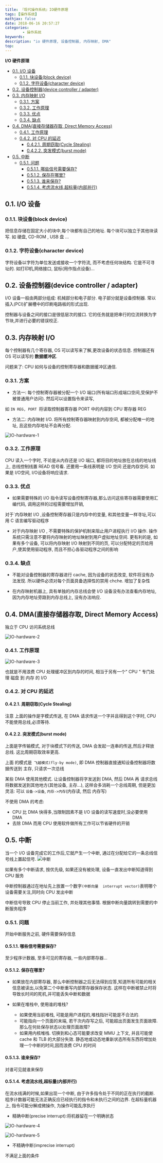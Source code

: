 ```yaml
---
title: 『现代操作系统』IO硬件原理
tags: [操作系统]
mathjax: false
date: 2018-06-16 20:57:27
categories:
        - 操作系统
keywords:
description: "io 硬件原理, 设备控制器, 内存映射, DMA"
top:
---
```


**I/O 硬件原理**

<!-- TOC -->

- [0.1. I/O 设备](#01-io-设备)
    - [0.1.1. 块设备(block device)](#011-块设备block-device)
    - [0.1.2. 字符设备(character device)](#012-字符设备character-device)
- [0.2. 设备控制器(device controller / adapter)](#02-设备控制器device-controller--adapter)
- [0.3. 内存映射 I/O](#03-内存映射-io)
    - [0.3.1. 方案](#031-方案)
    - [0.3.2. 工作原理](#032-工作原理)
    - [0.3.3. 优点](#033-优点)
    - [0.3.4. 缺点](#034-缺点)
- [0.4. DMA(直接存储器存取, Direct Memory Access)](#04-dma直接存储器存取-direct-memory-access)
    - [0.4.1. 工作原理](#041-工作原理)
    - [0.4.2. 对 CPU 的延迟](#042-对-cpu-的延迟)
        - [0.4.2.1. 周期窃取(Cycle Stealing)](#0421-周期窃取cycle-stealing)
        - [0.4.2.2. 突发模式(burst mode)](#0422-突发模式burst-mode)
- [0.5. 中断](#05-中断)
    - [0.5.1. 问题](#051-问题)
        - [0.5.1.1. 哪些信号需要保存?](#0511-哪些信号需要保存)
        - [0.5.1.2. 保存在哪里?](#0512-保存在哪里)
        - [0.5.1.3. 谁来保存?](#0513-谁来保存)
        - [0.5.1.4. 考虑流水线,超标量(内部并行)](#0514-考虑流水线超标量内部并行)

<!-- /TOC -->

<a id="markdown-01-io-设备" name="01-io-设备"></a>
## 0.1. I/O 设备

<a id="markdown-011-块设备block-device" name="011-块设备block-device"></a>
### 0.1.1. 块设备(block device) 
把信息存储在固定大小的块中,每个块都有自己的地址. 每个块可以独立于其他块读写. 如 硬盘, CD-ROM , USB 盘 ...

<a id="markdown-012-字符设备character-device" name="012-字符设备character-device"></a>
### 0.1.2. 字符设备(character device)
字符设备以字符为单位发送或接收一个字符流, 而不考虑任何块结构. 它是不可寻址的.
如打印机,网络接口, 鼠标(用作指点设备)...

<a id="markdown-02-设备控制器device-controller--adapter" name="02-设备控制器device-controller--adapter"></a>
## 0.2. 设备控制器(device controller / adapter)
I/O 设备一般由两部分组成: 机械部分和电子部分.
电子部分就是设备控制器. 常以插入(PCI)扩展槽中的印刷电路板的形式出现.

控制器与设备之间的接口是很低层次的接口. 它的任务就是把串行的位流转换为字节块,并进行必要的错误校正.

<a id="markdown-03-内存映射-io" name="03-内存映射-io"></a>
## 0.3. 内存映射 I/O
每个控制器有几个寄存器, OS 可以读写来了解,更改设备的状态信息. 控制器还有 OS 可以读写的 **数据缓冲区**.

问题来了: CPU 如何与设备的控制寄存器和数据缓冲区通信.
<a id="markdown-031-方案" name="031-方案"></a>
### 0.3.1. 方案
* 方法一: 每个控制寄存器被分配一个 I/O   端口(所有端口形成端口空间,受保护不被普通用户访问).  然后可以设置指令来读写, 

如 `IN REG, PORT `将读取控制器寄存器 PORT 中的内容到 CPU 寄存器 REG

* 方法二: 内存映射 I/O. 将所有控制寄存器映射到内存空间, 都被分配唯一的地址, 且这些内存地址不会再分配. 

![IO-hardware-1](images/IO-hardware-1.png)

<a id="markdown-032-工作原理" name="032-工作原理"></a>
### 0.3.2. 工作原理
CPU 读入一个字时, 不论是从内存还是 I/O 端口, 都将目的地址放在总线的地址线上, 总线控制线置 READ 信号看. 还要用一条线表明是 I/O 空间 还是内存空间. 如果是 I/O空间, I/O设备将响应请求.
<a id="markdown-033-优点" name="033-优点"></a>
### 0.3.3. 优点
* 如果需要特殊的 I/O 指令读写设备控制寄存器,那么访问这些寄存器需要使用汇编代码, 调用这样的过程需要增加开销,

对于`内存映射 I/O  ,设备控制寄存器只是内存中的变量, 和其他变量一样寻址,可以用 C 语言编写驱动程序

* 对于内存映射 I/O , 不需要特殊的保护机制来阻止用户进程执行 I/O 操作. 操作系统只需注意不要将内存映射的地址映射到用户虚拟地址空间. 更有利的是, 如果有多个设备, 可以将内存映射 I/O 映射到不同的页, 可以分配特定的页给用户,使其使用驱动程序, 而且不担心各驱动程序之间的影响


<a id="markdown-034-缺点" name="034-缺点"></a>
### 0.3.4. 缺点
* 不能对设备控制器的寄存器进行 cache, 因为设备的状态改变, 软件将没有办法发现. 所以硬件必须对每个页面具备选择性的禁用 chche. 增加了复杂性


* 在内存映射机器上, 具有单独的内存总线会使 I/O 设备没有办法查看内存地址,因为内存地址旁路到内存总线上, 没有办法响应.


<a id="markdown-04-dma直接存储器存取-direct-memory-access" name="04-dma直接存储器存取-direct-memory-access"></a>
## 0.4. DMA(直接存储器存取, Direct Memory Access)
独立于 CPU 访问系统总线


![IO-hardware-2](images/IO-hardware-2.png)

<a id="markdown-041-工作原理" name="041-工作原理"></a>
### 0.4.1. 工作原理
![IO-hardware-3](images/IO-hardware-3.png)

也就是不用浪费 CPU 处理缓冲区到内存的时间, 相当于另有一个" CPU " 专门处理 磁盘 到 内存 的 I/O

<a id="markdown-042-对-cpu-的延迟" name="042-对-cpu-的延迟"></a>
### 0.4.2. 对 CPU 的延迟
<a id="markdown-0421-周期窃取cycle-stealing" name="0421-周期窃取cycle-stealing"></a>
#### 0.4.2.1. 周期窃取(Cycle Stealing)
注意 上面的操作是字模式传送,  在 DMA 请求传送一个字并且得到这个字时, CPU 不能使用总线,必须等待.

<a id="markdown-0422-突发模式burst-mode" name="0422-突发模式burst-mode"></a>
#### 0.4.2.2. 突发模式(burst mode) 
上面是字传输模式, 对于块模式下的传送, DMA 会发起一连串的传送,然后才释放总线. 这比周期窃取效率更高.

上面 的模式是` 飞越模式(fly-by mode)`, 即 DMA 控制器直接通知设备控制器将数据传送到 主存, 只请求一次总线

某些 DMA 使用其他模式. 让设备控制器将字发送到 DMA, 然后 DMA 再 请求总线将数据发送到其他地方(其他设备, 主存...), 这样会多消耗一个总线周期, 但是更加灵活: 可以 `设备->设备`, `内存->内存`(内存读, 然后 内存写)


不使用 DMA 的考虑:
* CPU 比 DMA 快得多,当限制因素不是  I/O 设备的读写速度时,没必要使用 DMA
* 去除 DMA 而用 CPU 使用软件做所有工作可以节省硬件的开销


<a id="markdown-05-中断" name="05-中断"></a>
## 0.5. 中断
当一个 I/O 设备完成它的工作后,它就产生一个中断, 通过在分配给它的一条总线信号线上置起信号.
![中断](images/中断.png)

如果有多个中断请求, 按优先级, 如果还没有被处理, 设备一直发出中断知道得到 CPU 服务

中断控制器通过在地址先上放置一个数字`(中断向量  interrupt vector)`表明哪个设备需要关注,同时向 CPU 发出中断

中断信号导致 CPU 停止当前工作, 并处理其他事情.  根据中断向量跳转到需要的中断服务程序

<a id="markdown-051-问题" name="051-问题"></a>
### 0.5.1. 问题
开始中断服务之前, 硬件需要保存信息
<a id="markdown-0511-哪些信号需要保存" name="0511-哪些信号需要保存"></a>
#### 0.5.1.1. 哪些信号需要保存?
至少程序计数器, 至多可见的寄存器, 一些内部寄存器...
<a id="markdown-0512-保存在哪里" name="0512-保存在哪里"></a>
#### 0.5.1.2. 保存在哪里?
* 如果放在内部寄存器, 那么中断控制器之后无法得到应答,知道所有可能的相关信息被读出,以免第二个中断重写内部寄存器保存状态. 这样在中断被禁止时将导致长时间的死机,并可能丢失中断和数据
* 如果在堆栈中, 使用谁的堆栈? 

  * 如果使用当前堆栈, 可能是用户进程的,堆栈指针可能是不合法的.  
  * 可能指向一个页面的末端, 若干次内存写之后, 可能超出页面发生页面故障. 那么在何处保存状态以处理页面故障?
  * 如果用内核堆栈. 切换到和心态可能要求改变 MMU 上下文, 并且可能使 cache 和 TLB 的大部分失效. 静态地或动态地重新状态所有东西将增加处理一个中断的时间,因而浪费 CPU 的时间
<a id="markdown-0513-谁来保存" name="0513-谁来保存"></a>
#### 0.5.1.3. 谁来保存?
对谁可见就谁来保存

<a id="markdown-0514-考虑流水线超标量内部并行" name="0514-考虑流水线超标量内部并行"></a>
#### 0.5.1.4. 考虑流水线,超标量(内部并行)
在流水线满的时候,如果出现一个中断, 由于许多指令处于不同的正在执行的截断. 程序计数器可能无法正确反应已经执行的指令和未执行之间的边界. 
在超标量机器上, 指令可能分解成微操作, 为操作可能乱序执行
* 精确中断(precise interrupt):将机器留在一个明确状态

![IO-hardware-4](images/IO-hardware-4.png)

![IO-hardware-5](images/IO-hardware-5.png)

* 不精确中断(imprecise interrupt)

不满足上面的条件
